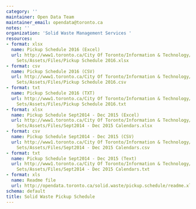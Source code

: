 ```yaml
---
category: ''
maintainer: Open Data Team
maintainer_email: opendata@toronto.ca
notes: ''
organization: 'Solid Waste Management Services '
resources:
- format: xlsx
  name: Pickup Schedule 2016 (Excel)
  url: http://www1.toronto.ca/City Of Toronto/Information & Technology/Open Data/Data
    Sets/Assets/Files/Pickup Schedule 2016.xlsx
- format: csv
  name: Pickup Schedule 2016 (CSV)
  url: http://www1.toronto.ca/City Of Toronto/Information & Technology/Open Data/Data
    Sets/Assets/Files/Pickup Schedule 2016.csv
- format: txt
  name: Pickup Schedule 2016 (TXT)
  url: http://www1.toronto.ca/City Of Toronto/Information & Technology/Open Data/Data
    Sets/Assets/Files/Pickup Schedule 2016.txt
- format: xlsx
  name: Pickup Schedule Sept2014 - Dec 2015 (Excel)
  url: http://www1.toronto.ca/City Of Toronto/Information & Technology/Open Data/Data
    Sets/Assets/Files/Sept2014 - Dec 2015 Calendars.xlsx
- format: csv
  name: Pickup Schedule Sept2014 - Dec 2015 (CSV)
  url: http://www1.toronto.ca/City Of Toronto/Information & Technology/Open Data/Data
    Sets/Assets/Files/Sept2014 - Dec 2015 Calendars.csv
- format: txt
  name: Pickup Schedule Sept2014 - Dec 2015 (Text)
  url: http://www1.toronto.ca/City Of Toronto/Information & Technology/Open Data/Data
    Sets/Assets/Files/Sept2014 - Dec 2015 Calendars.txt
- format: xls
  name: Readme file
  url: http://opendata.toronto.ca/solid.waste/pickup.schedule/readme.xls
schema: default
title: Solid Waste Pickup Schedule
---
```

